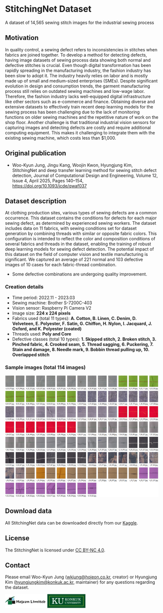 # StitchingNet Dataset
A dataset of 14,565 sewing stitch images for the industrial sewing process

## Motivation
In quality control, a sewing defect refers to inconsistencies in stitches when fabrics are joined together. To develop a method for detecting defects, having image datasets of sewing process data showing both normal and defective stitches is crucial. Even though digital transformation has been rapidly spreading in the manufacturing industry, the fashion industry has been slow to adopt it. The industry heavily relies on labor and is mostly made up of small and medium-sized enterprises (SMEs). Despite significant evolution in design and consumption trends, the garment manufacturing process still relies on outdated sewing machines and low-wage labor. Therefore, the fashion industry lacks well-equipped digital infrastructure like other sectors such as e-commerce and finance. Obtaining diverse and extensive datasets to effectively train recent deep learning models for the sewing process has been challenging due to the lack of monitoring functions on older sewing machines and the repetitive nature of work on the shop floor. Another challenge is that traditional industrial vision sensors for capturing images and detecting defects are costly and require additional computing equipment. This makes it challenging to integrate them with the existing sewing machine, which costs less than $1,000.

## Original publication
* Woo-Kyun Jung, Jingu Kang, Woojin Kwon, Hyungjung Kim, StitchingNet and deep transfer learning method for sewing stitch defect detection, Journal of Computational Design and Engineering, Volume 12, Issue 4, April 2025, Pages 140–154, https://doi.org/10.1093/jcde/qwaf037

## Dataset description
At clothing production sites, various types of sewing defects are a common occurrence. This dataset contains the conditions for defects for each major sewing defect, as determined by experienced sewing workers. The dataset includes data on 11 fabrics, with sewing conditions set for dataset generation by combining threads with similar or opposite fabric colors. This configuration is intended to reflect the color and composition conditions of several fabrics and threads in the dataset, enabling the training of robust deep learning models for sewing defect detection. The potential impact of this dataset on the field of computer vision and textile manufacturing is significant. We captured an average of 221 normal and 103 defective images of 10 cases for each fabric-thread combination.
 * Some defective combinations are undergoing quality improvement.

### Creation details
- Time period: 2022.11 - 2023.03
- Sewing machine: Brother S-7200C-403
- Vision sensor: Raspberry Pi Camera V2
- Image size: **224 x 224 pixels**
- Fabrics used (total 11 types): **A. Cotton, B. Linen, C. Denim, D. Velveteen, E. Polyester, F. Satin, G. Chiffon, H. Nylon, I. Jacquard, J. Oxford, and K. Polyester (coated)**
- Threads used: **Poly and Core**
- Defective classes (total 10 types): **1. Skipped stitch, 2. Broken stitch, 3. Pinched fabric, 4. Crooked seam, 5. Thread sagging, 6. Puckering, 7. Stain and damage, 8. Needle mark, 9. Bobbin thread pulling up, 10. Overlapped stitch**

### Sample images (total 114 images)
<img src="images/dataset-samples.png" height="400"/>

## Download data
All StitchingNet data can be downloaded directly from our [Kaggle](https://www.kaggle.com/datasets/hyungjung/stitchingnet-dataset).

## License
The StitchingNet is licensed under [CC BY-NC 4.0](https://creativecommons.org/licenses/by-nc/4.0/). 

## Contact
Please email Woo-Kyun Jung (wkjung@hojeon.co.kr, creator) or Hyungjung Kim (hyungjungkim@konkuk.ac.kr, maintainer) for any questions regarding the dataset.

<img src="images/hojeon_limited.jpg" height="45"/>     <img src="images/konkuk_university.jpg" height="45"/>
